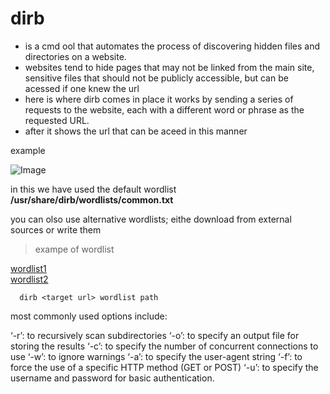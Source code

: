 # dirb

- is a cmd ool that automates the process of discovering hidden files and directories on a website.
- websites tend to hide pages that may not be linked from the main site, sensitive files that should not be publicly accessible, but can be acessed if one knew the url
- here is where dirb comes in place it works by sending a series of requests to the website, each with a different word or phrase as the requested URL.
- after it shows the url that can be aceed in this manner

example 

![Image](https://github.com/user-attachments/assets/f9f0bf7f-d50d-4296-8963-b8c711bbdc99)

in this we have used the default wordlist **/usr/share/dirb/wordlists/common.txt**

you can olso use alternative wordlists; eithe download from external sources or write them 

> exampe of wordlist

[wordlist1](https://github.com/v0re/dirb/blob/master/wordlists/common.txt)      
[wordlist2](https://github.com/drtychai/wordlists/blob/master/dirbuster/directory-list-2.3-medium.txt)


      dirb <target url> wordlist path

most commonly used options include:

‘-r’: to recursively scan subdirectories
‘-o’: to specify an output file for storing the results
‘-c’: to specify the number of concurrent connections to use
‘-w’: to ignore warnings
‘-a’: to specify the user-agent string
‘-f’: to force the use of a specific HTTP method (GET or POST)
‘-u’: to specify the username and password for basic authentication.
